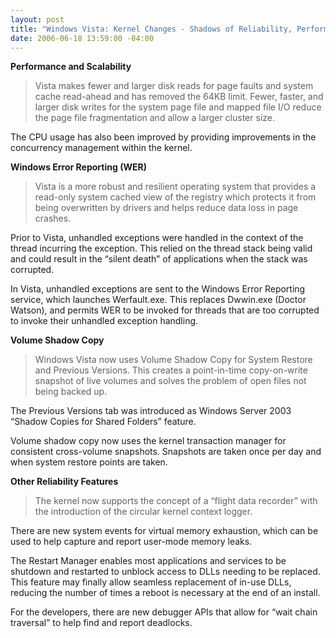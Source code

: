 ```yaml
---
layout: post
title: "Windows Vista: Kernel Changes - Shadows of Reliability, Performance and Scalability"
date: 2006-06-18 13:59:00 -04:00
---
```


<p><strong>Performance and Scalability</strong></p>


> <p>Vista makes fewer and larger disk reads for page faults and system cache read-ahead and has removed the 64KB limit. Fewer, faster, and larger disk writes for the system page file and mapped file I/O reduce the page file fragmentation and allow a larger cluster size.</p>
<p>The CPU usage has also been improved by providing improvements in the concurrency management within the kernel. </p>


<p dir="ltr"><strong>Windows Error Reporting (WER)</strong></p>


> <p dir="ltr">Vista is a more robust and resilient operating system that provides a read-only system cached view of the registry which protects it from being overwritten by drivers and helps reduce data loss in page crashes.</p>
<p dir="ltr">Prior to Vista, unhandled exceptions were handled in the context of the thread incurring the exception. This relied on the thread stack being valid and could result in the “silent death” of applications when the stack was corrupted.</p>
<p dir="ltr">In Vista, unhandled exceptions are sent to the Windows Error Reporting service, which launches Werfault.exe. This replaces Dwwin.exe (Doctor Watson), and permits WER to be invoked for threads that are too corrupted to invoke their unhandled exception handling.</p>


<p dir="ltr"><strong>Volume Shadow Copy</strong></p>


> <p dir="ltr">Windows Vista now uses Volume Shadow Copy for System Restore and Previous Versions. This creates a point-in-time copy-on-write snapshot of live volumes and solves the problem of open files not being backed up.</p>
<p dir="ltr">The Previous Versions tab was introduced as Windows Server 2003 “Shadow Copies for Shared Folders” feature.</p>
<p dir="ltr">Volume shadow copy now uses the kernel transaction manager for consistent cross-volume snapshots. Snapshots are taken once per day and when system restore points are taken.</p>


<p dir="ltr"><strong>Other Reliability Features</strong></p>


> <p dir="ltr">The kernel now supports the concept of a “flight data recorder” with the introduction of the circular kernel context logger.</p>
<p dir="ltr">There are new system events for virtual memory exhaustion, which can be used to help capture and report user-mode memory leaks.</p>
<p dir="ltr">The Restart Manager enables most applications and services to be shutdown and restarted to unblock access to DLLs needing to be replaced. This feature may finally allow seamless replacement of in-use DLLs, reducing the number of times a reboot is necessary at the end of an install.</p>
<p dir="ltr">For the developers, there are new debugger APIs that allow for “wait chain traversal” to help find and report deadlocks.</p>

